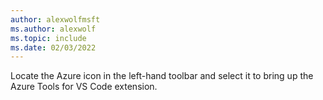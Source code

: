 ```yaml
---
author: alexwolfmsft
ms.author: alexwolf
ms.topic: include
ms.date: 02/03/2022
---
```


Locate the Azure icon in the left-hand toolbar and select it to bring up the Azure Tools for VS Code extension.
